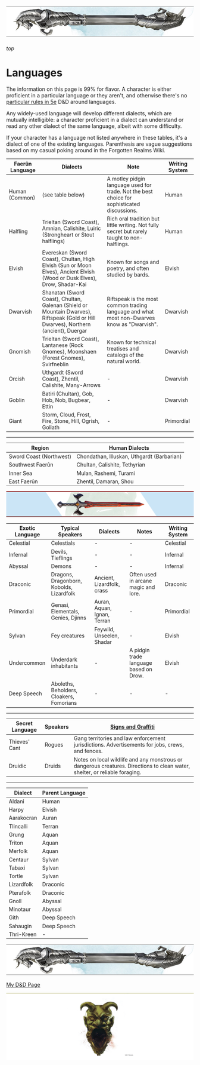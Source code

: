 
![immovable rod](/images/immovable-rod.jpg)

###### top

# Languages
The information on this page is 99% for flavor. A character is either proficient in a particular language or they aren't, and otherwise there's no [particular rules in 5e](https://5thsrd.org/character/languages/) D&D around languages.

Any widely-used language will develop different dialects, which are mutually intelligible: a character proficient in a dialect can understand or read any other dialect of the same language, albeit with some difficulty.

If your character has a language not listed anywhere in these tables, it's a dialect of one of the existing languages. Parenthesis are vague suggestions based on my casual poking around in the Forgotten Realms Wiki.

|Faerûn Language|Dialects|Note|Writing System|
|-|-|-|-|
|Human (Common)|(see table below)|A motley pidgin language used for trade. Not the best choice for sophisticated discussions.|Human|
|Halfling|Trieltan (Sword Coast), Amnian, Calishite, Luiric (Strongheart or Stout halflings)|Rich oral tradition but little writing. Not fully secret but rarely taught to non-halflings.|Human|
|Elvish|Evereskan (Sword Coast), Chultan, High Elvish (Sun or Moon Elves), Ancient Elvish (Wood or Dusk Elves), Drow, Shadar-Kai|Known for songs and poetry, and often studied by bards.|Elvish|
|Dwarvish|Shanatan (Sword Coast), Chultan, Galenan (Shield or Mountain Dwarves), Riftspeak (Gold or Hill Dwarves), Northern (ancient), Duergar|Riftspeak is the most common trading language and what most non-Dwarves know as "Dwarvish".|Dwarvish|
|Gnomish|Trieltan (Sword Coast), Lantanese (Rock Gnomes), Moonshaen (Forest Gnomes), Svirfneblin|Known for technical treatises and catalogs of the natural world.|Dwarvish|
|Orcish|Uthgardt (Sword Coast), Zhentil, Calishite, Many-Arrows|-|Dwarvish|
|Goblin|Batiri (Chultan), Gob, Hob, Nob, Bugbear, Ettin|-|Dwarvish|
|Giant|Storm, Cloud, Frost, Fire, Stone, Hill, Ogrish, Goliath|-|Primordial|

---

|Region|Human Dialects|
|-|-|
|Sword Coast (Northwest)|Chondathan, Illuskan, Uthgardt (Barbarian)|
|Southwest Faerûn|Chultan, Calishite, Tethyrian|
|Inner Sea|Mulan, Rashemi, Turami|
|East Faerûn|Zhentil, Damaran, Shou|

![vorpal sword](/images/vorpal-sword.png)

|Exotic Language|Typical Speakers|Dialects|Notes|Writing System|
|-|-|-|-|-|
|Celestial|Celestials|-|-|Celestial|
|Infernal|Devils, Tieflings|-|-|Infernal|
|Abyssal|Demons|-|-|Infernal|
|Draconic|Dragons, Dragonborn, Kobolds, Lizardfolk|Ancient, Lizardfolk, crass|Often used in arcane magic and lore.|Draconic|
|Primordial|Genasi, Elementals, Genies, Djinns|Auran, Aquan, Ignan, Terran|-|Primordial|
|Sylvan|Fey creatures|Feywild, Unseelen, Shadar|-|Elvish|
|Undercommon|Underdark inhabitants|-|A pidgin trade language based on Drow.|Elvish|
|Deep Speech|Aboleths, Beholders, Cloakers, Fomorians|-|-|-|

---

|Secret Language|Speakers|[Signs and Graffiti](https://en.wikipedia.org/wiki/Hobo#Hobo_signs_and_graffiti)|
|-|-|-|
|Thieves' Cant|Rogues|Gang territories and law enforcement jurisdictions. Advertisements for jobs, crews, and fences.|
|Druidic|Druids|Notes on local wildlife and any monstrous or dangerous creatures. Directions to clean water, shelter, or reliable foraging.|

---

|Dialect|Parent Language|
|-|-|
|Aldani|Human|
|Harpy|Elvish|
|Aarakocran|Auran|
|Tlincalli|Terran|
|Grung|Aquan|
|Triton|Aquan|
|Merfolk|Aquan|
|Centaur|Sylvan|
|Tabaxi|Sylvan|
|Tortle|Sylvan|
|Lizardfolk|Draconic|
|Pterafolk|Draconic|
|Gnoll|Abyssal|
|Minotaur|Abyssal|
|Gith|Deep Speech|
|Sahaugin|Deep Speech|
|Thri-Kreen|-|

![immovable rod](/images/immovable-rod.jpg)

[My D&D Page](/README.md#top)

![the end](/images/toa-end.jpg)
